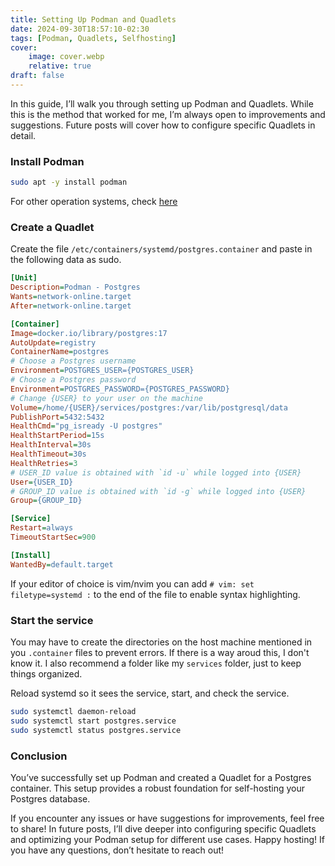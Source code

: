 ```yaml
---
title: Setting Up Podman and Quadlets
date: 2024-09-30T18:57:10-02:30
tags: [Podman, Quadlets, Selfhosting]
cover:
    image: cover.webp
    relative: true
draft: false
---
```


In this guide, I’ll walk you through setting up Podman and Quadlets. While this is the method that worked for me, I’m always open to improvements and suggestions. Future posts will cover how to configure specific Quadlets in detail.

### Install Podman

```bash
sudo apt -y install podman
```
For other operation systems, check [here](https://podman.io/docs/installation)

### Create a Quadlet

Create the file `/etc/containers/systemd/postgres.container` and paste in the following data as sudo. 

```ini
[Unit]
Description=Podman - Postgres
Wants=network-online.target
After=network-online.target

[Container]
Image=docker.io/library/postgres:17
AutoUpdate=registry
ContainerName=postgres
# Choose a Postgres username
Environment=POSTGRES_USER={POSTGRES_USER} 
# Choose a Postgres password
Environment=POSTGRES_PASSWORD={POSTGRES_PASSWORD} 
# Change {USER} to your user on the machine
Volume=/home/{USER}/services/postgres:/var/lib/postgresql/data 
PublishPort=5432:5432
HealthCmd="pg_isready -U postgres"
HealthStartPeriod=15s
HealthInterval=30s
HealthTimeout=30s
HealthRetries=3
# USER_ID value is obtained with `id -u` while logged into {USER}
User={USER_ID}
# GROUP_ID value is obtained with `id -g` while logged into {USER}
Group={GROUP_ID}

[Service]
Restart=always
TimeoutStartSec=900

[Install]
WantedBy=default.target
```

If your editor of choice is vim/nvim you can add `# vim: set filetype=systemd :` to the end of the file to enable syntax highlighting.


### Start the service

You may have to create the directories on the host machine mentioned in you `.container` files to prevent errors. If there is a way aroud this, I don't know it. I also recommend a folder like my `services` folder, just to keep things organized.

Reload systemd so it sees the service, start, and check the service.

```bash
sudo systemctl daemon-reload
sudo systemctl start postgres.service
sudo systemctl status postgres.service
```

### Conclusion

You’ve successfully set up Podman and created a Quadlet for a Postgres container. This setup provides a robust foundation for self-hosting your Postgres database.

If you encounter any issues or have suggestions for improvements, feel free to share! In future posts, I’ll dive deeper into configuring specific Quadlets and optimizing your Podman setup for different use cases. Happy hosting! If you have any questions, don’t hesitate to reach out!
